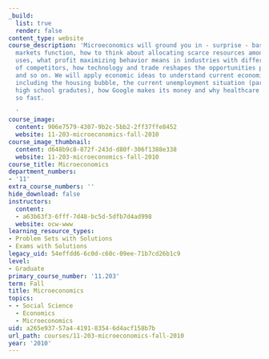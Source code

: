 ```yaml
---
_build:
  list: true
  render: false
content_type: website
course_description: 'Microeconomics will ground you in - surprise - basic microeconomics-how
  markets function, how to think about allocating scarce resources among competing
  uses, what profit maximizing behavior means in industries with different numbers
  of competitors, how technology and trade reshapes the opportunities people face,
  and so on. We will apply economic ideas to understand current economic problems,
  including the housing bubble, the current unemployment situation (particularly for
  high school gradutes), how Google makes its money and why healthcare costs are rising
  so fast.

  '
course_image:
  content: 906e7579-4307-9b2c-5bb2-2ff37ffe8452
  website: 11-203-microeconomics-fall-2010
course_image_thumbnail:
  content: d648b9c8-872f-243d-d80f-306f1388e338
  website: 11-203-microeconomics-fall-2010
course_title: Microeconomics
department_numbers:
- '11'
extra_course_numbers: ''
hide_download: false
instructors:
  content:
  - a63b63f3-6fff-7d48-bc5d-5dfb7d4ad998
  website: ocw-www
learning_resource_types:
- Problem Sets with Solutions
- Exams with Solutions
legacy_uid: 54effdd6-6c0d-c60c-09ee-71b7cd26b1c9
level:
- Graduate
primary_course_number: '11.203'
term: Fall
title: Microeconomics
topics:
- - Social Science
  - Economics
  - Microeconomics
uid: a265e937-57a4-4191-8354-6d4acf158b7b
url_path: courses/11-203-microeconomics-fall-2010
year: '2010'
---
```

